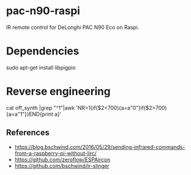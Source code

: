 # pac-n90-raspi
IR remote control for DeLonghi PAC N90 Eco on Raspi.

# Dependencies
sudo apt-get install libpigpio

# Reverse engineering
cat off_synth |grep "^1"|awk 'NR>1{if($2<700){a=a"0"}if($2>700){a=a"1"}}END{print a}'


## References
- https://blog.bschwind.com/2016/05/29/sending-infrared-commands-from-a-raspberry-pi-without-lirc/
- https://github.com/zeroflow/ESPAircon
- https://github.com/bschwind/ir-slinger
